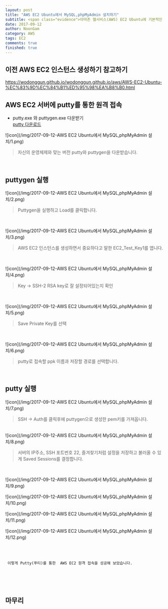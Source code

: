 ```yaml
---
layout: post
title: "AWS EC2 Ubuntu에서 MySQL,phpMyAdmin 설치하기"
subtitle: <span class="evidence">아마존 웹서비스(AWS) EC2 Ubuntu에 기본적인 데이터베이스인 MySQL과 phpMyAdmin을 설치해보자</span>
date: 2017-09-12
author: NoonGam
category: AWS
tags: EC2
comments: true
finished: true
---
```

## 이전 AWS EC2 인스턴스 생성하기 참고하기

https://wodonggun.github.io/wodonggun.github.io/aws/AWS-EC2-Ubuntu-%EC%83%9D%EC%84%B1%ED%95%98%EA%B8%B0.html


## AWS EC2 서버에 putty를 통한 원격 접속

- putty.exe 와 puttygen.exe 다운받기 <br>
[putty 다운로드](https://www.chiark.greenend.org.uk/~sgtatham/putty/latest.html)


![icon](/img/2017-09-12-AWS EC2 Ubuntu에서 MySQL,phpMyAdmin 설치/1.png)

> 자신의 운영체제와 맞는 버전 putty와 puttygen을 다운받습니다.  

<br>

## puttygen 실행

![icon](/img/2017-09-12-AWS EC2 Ubuntu에서 MySQL,phpMyAdmin 설치/2.png)

> Puttygen을 실행하고 Load를 클릭합니다.

<br>

![icon](/img/2017-09-12-AWS EC2 Ubuntu에서 MySQL,phpMyAdmin 설치/3.png)
> AWS EC2 인스턴스를 생성하면서 중요하다고 말한 EC2_Test_Key1를 엽니다.

<br>

![icon](/img/2017-09-12-AWS EC2 Ubuntu에서 MySQL,phpMyAdmin 설치/4.png)
> Key -> SSH-2 RSA key로 잘 설정되어있는지 확인

<br>

![icon](/img/2017-09-12-AWS EC2 Ubuntu에서 MySQL,phpMyAdmin 설치/5.png)
> Save Private Key를 선택

<br>

![icon](/img/2017-09-12-AWS EC2 Ubuntu에서 MySQL,phpMyAdmin 설치/6.png)
> putty로 접속할 ppk 이름과 저장할 경로를 선택합니다.

<br>


## putty 실행


![icon](/img/2017-09-12-AWS EC2 Ubuntu에서 MySQL,phpMyAdmin 설치/7.png)

>  SSH -> Auth를 클릭후에 puttygen으로 생성한 pem키를 가져옵니다.


<br>
![icon](/img/2017-09-12-AWS EC2 Ubuntu에서 MySQL,phpMyAdmin 설치/8.png)

>  서버의 IP주소, SSH 포트번호 22, 즐겨찾기처럼 설정을 저장하고 불러올 수 있게 Saved Sessions를 결정합니다. 

<br>

![icon](/img/2017-09-12-AWS EC2 Ubuntu에서 MySQL,phpMyAdmin 설치/9.png)
<br>

![icon](/img/2017-09-12-AWS EC2 Ubuntu에서 MySQL,phpMyAdmin 설치/10.png)
<br>

![icon](/img/2017-09-12-AWS EC2 Ubuntu에서 MySQL,phpMyAdmin 설치/11.png)<br>

![icon](/img/2017-09-12-AWS EC2 Ubuntu에서 MySQL,phpMyAdmin 설치/12.png)<br>






<br>
<br>

     이렇게 Putty(푸티)를 통한  AWS EC2 원격 접속을 성공해 보았습니다.

<br>
<br>
<br>

## 마무리
